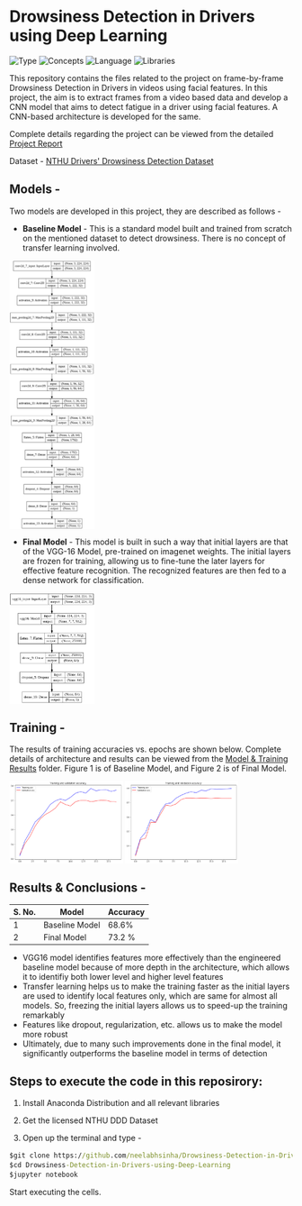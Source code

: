 # Drowsiness Detection in Drivers using Deep Learning

![Type](https://img.shields.io/badge/Type-Research_Project-yellow)
![Concepts](https://img.shields.io/badge/Concepts-Deep_Learning,_Computer_Vision-blue)
![Language](https://img.shields.io/badge/Language-Python-red)
![Libraries](https://img.shields.io/badge/Libraries-Keras,_Tensorflow,_Scikit_Learn-green)

This repository contains the files related to the project on frame-by-frame Drowsiness Detection in Drivers in videos using facial features. In this project, the aim is to extract frames from a video based data and develop a CNN model that aims to detect fatigue in a driver using facial features. A CNN-based architecture is developed for the same.

Complete details regarding the project can be viewed from the detailed [Project Report](https://drive.google.com/file/d/1zcTU28a_O2DE30iiPGtNtj2h0zWm5ZhN/view?usp=share_link)

Dataset - [NTHU Drivers' Drowsiness Detection Dataset](http://cv.cs.nthu.edu.tw/php/callforpaper/datasets/DDD/)

## Models -

Two models are developed in this project, they are described as follows -

- **Baseline Model** - This is a standard model built and trained from scratch on the mentioned dataset to detect drowsiness. There is no concept of transfer learning involved.

<img src="/Model & Training Results/Baseline_Model.png" align="center" width="30%"/>


- **Final Model** - This model is built in such a way that initial layers are that of the VGG-16 Model, pre-trained on imagenet weights. The initial layers are frozen for training, allowing us to fine-tune the later layers for effective feature recognition. The recognized features are then fed to a dense network for classification.

<img src="/Model & Training Results/Final_Model.png" align="center" width="30%"/>

## Training -

The results of training accuracies vs. epochs are shown below. Complete details of architecture and results can be viewed from the [Model & Training Results](https://github.com/neelabhsinha/Drowsiness-Detection-in-Drivers-using-Deep-Learning/tree/master/Model%20%26%20Training%20Results) folder. Figure 1 is of Baseline Model, and Figure 2 is of Final Model.


<img src="/Model & Training Results/Baseline_Acc.png" align="center" width="40%"/>
<img src="/Model & Training Results/Final_acc.png" align="center" width="40%"/>

## Results & Conclusions - 

S. No. | Model | Accuracy |
-------|------|----------|
1 | Baseline Model | 68.6% |
2 | Final Model | 73.2 % |

- VGG16 model identifies features more effectively than the engineered baseline model because of more depth in the architecture, which allows it to identifiy both lower level and higher level features 
- Transfer learning helps us to make the training faster as the initial layers are used to identify local features only, which are same for almost all models. So, freezing the initial layers allows us to speed-up the training remarkably
- Features like dropout, regularization, etc. allows us to make the model more robust
- Ultimately, due to many such improvements done in the final model, it significantly outperforms the baseline model in terms of detection

## Steps to execute the code in this reposirory:

1. Install Anaconda Distribution and all relevant libraries

2. Get the licensed NTHU DDD Dataset

3. Open up the terminal and type -

``` cmd
$git clone https://github.com/neelabhsinha/Drowsiness-Detection-in-Drivers-using-Deep-Learning.git
$cd Drowsiness-Detection-in-Drivers-using-Deep-Learning
$jupyter notebook
```

Start executing the cells.
